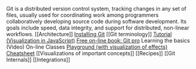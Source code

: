 Git is a distributed version control system, tracking changes in any set of files, usually used for coordinating work among programmers collaboratively developing source code during software development. Its goals include speed, data integrity, and support for distributed, non-linear workflows.
[[Architecture]]
[Installing Git](https://git-scm.com/book/en/v2/Getting-Started-Installing-Git)
[[Git terminology]]
[Tutorial (Visualization in JavaScript)](https://learngitbranching.js.org/)
[Free on-line book: Git pro](https://git-scm.com/book/en/v2)
Learning the basics (Video)
On-line Classes
[Playground (with visualization of effects)](https://git-school.github.io/visualizing-git/#free-remote)
[Cheatsheet](https://education.github.com/git-cheat-sheet-education.pdf)
[[Visualizations of important concepts]]
[[Recipes]]
[[Git Internals]]
[[Integrations]]


